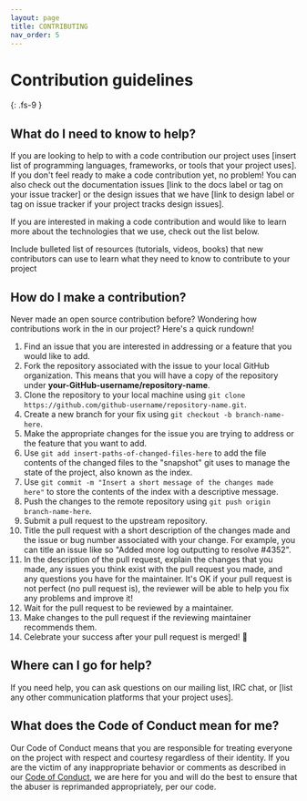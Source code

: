 ```yaml
---
layout: page
title: CONTRIBUTING
nav_order: 5
---
```


# Contribution guidelines
{: .fs-9 }

## What do I need to know to help?

If you are looking to help to with a code contribution our project uses [insert list of programming languages, frameworks, or tools that your project uses]. If you don't feel ready to make a code contribution yet, no problem! You can also check out the documentation issues [link to the docs label or tag on your issue tracker] or the design issues that we have [link to design label or tag on issue tracker if your project tracks design issues].

If you are interested in making a code contribution and would like to learn more about the technologies that we use, check out the list below.

Include bulleted list of
resources (tutorials, videos, books) that new contributors
can use to learn what they need to know to contribute to your project


## How do I make a contribution?

Never made an open source contribution before? Wondering how contributions work in the in our project? Here's a quick rundown!

1. Find an issue that you are interested in addressing or a feature that you would like to add.
2. Fork the repository associated with the issue to your local GitHub organization. This means that you will have a copy of the repository under **your-GitHub-username/repository-name**.
3. Clone the repository to your local machine using `git clone https://github.com/github-username/repository-name.git`.
4. Create a new branch for your fix using `git checkout -b branch-name-here`.
5. Make the appropriate changes for the issue you are trying to address or the feature that you want to add.
6. Use `git add insert-paths-of-changed-files-here` to add the file contents of the changed files to the "snapshot" git uses to manage the state of the project, also known as the index.
7. Use `git commit -m "Insert a short message of the changes made here"` to store the contents of the index with a descriptive message.
8. Push the changes to the remote repository using `git push origin branch-name-here`.
9. Submit a pull request to the upstream repository.
10. Title the pull request with a short description of the changes made and the issue or bug number associated with your change. For example, you can title an issue like so "Added more log outputting to resolve #4352".
11. In the description of the pull request, explain the changes that you made, any issues you think exist with the pull request you made, and any questions you have for the maintainer. It's OK if your pull request is not perfect (no pull request is), the reviewer will be able to help you fix any problems and improve it!
12. Wait for the pull request to be reviewed by a maintainer.
13. Make changes to the pull request if the reviewing maintainer recommends them.
14. Celebrate your success after your pull request is merged! 🎉

## Where can I go for help?

If you need help, you can ask questions on our mailing list, IRC chat, or [list any other communication platforms that your project uses].

## What does the Code of Conduct mean for me?

Our Code of Conduct means that you are responsible for treating everyone on the project with respect and courtesy regardless of their identity. If you are the victim of any inappropriate behavior or comments as described in our [Code of Conduct](link), we are here for you and will do the best to ensure that the abuser is reprimanded appropriately, per our code.